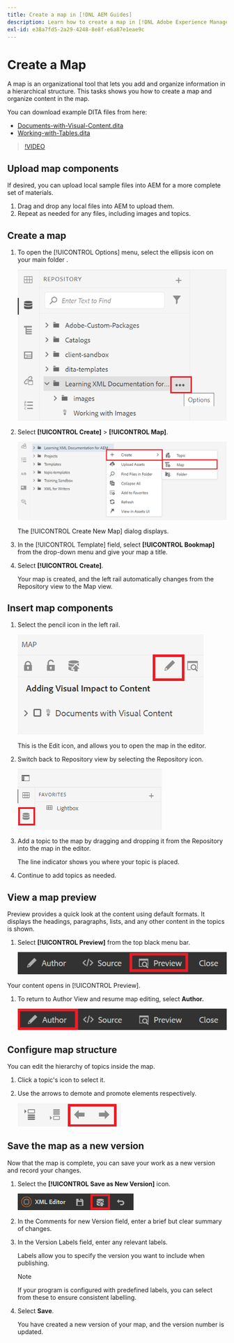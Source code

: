 ```yaml
---
title: Create a map in [!DNL AEM Guides]
description: Learn how to create a map in [!DNL Adobe Experience Manager Guides]
exl-id: e38a7fd5-2a29-4248-8e8f-e6a87e1eae9c
---
```

# Create a Map

A map is an organizational tool that lets you add and organize information in a hierarchical structure. This tasks shows you how to create a map and organize content in the map.

You can download example DITA files from here:

* [Documents-with-Visual-Content.dita](assets/working-with-maps/Documents-with-Visual-Content.dita)
* [Working-with-Tables.dita](assets/working-with-maps/Working-with-Tables.dita)

>[!VIDEO](https://video.tv.adobe.com/v/336725?quality=12&learn=on)

## Upload map components

If desired, you can upload local sample files into AEM for a more complete set of materials.

1. Drag and drop any local files into AEM to upload them.
1. Repeat as needed for any files, including images and topics.

## Create a map

1. To open the [!UICONTROL Options] menu, select the ellipsis icon on your main folder .

   ![Ellipsis icon](images/lesson-8/ellipses-9.png)

1. Select **[!UICONTROL Create]** > **[!UICONTROL Map]**.


   ![Create map](images/lesson-8/create-map-with-markings.png)

   The [!UICONTROL Create New Map] dialog displays.

1. In the [!UICONTROL Template] field, select **[!UICONTROL Bookmap]** from the drop-down menu and give your map a title.
1. Select **[!UICONTROL Create]**.

   Your map is created, and the left rail automatically changes from the Repository view to the Map view.

## Insert map components

1. Select the pencil icon in the left rail.

   ![Edit icon](images/lesson-8/pencil-icon.png)

   This is the Edit icon, and allows you to open the map in the editor.

1. Switch back to Repository view by selecting the Repository icon.

   ![Repository icon](images/common/repository-icon.png)

1. Add a topic to the map by dragging and dropping it from the Repository into the map in the editor.

   The line indicator shows you where your topic is placed.

1. Continue to add topics as needed.

## View a map preview

Preview provides a quick look at the content using default formats. It displays the headings, paragraphs, lists, and any other content in the topics is shown.

1. Select **[!UICONTROL Preview]** from the top black menu bar.

   ![Preview button](images/common/select-preview.png)

Your content opens in [!UICONTROL Preview].

1. To return to Author View and resume map editing, select **Author.**

   ![Author button](images/lesson-5/author-map.png)

## Configure map structure

You can edit the hierarchy of topics inside the map.

1. Click a topic's icon to select it.
1. Use the arrows to demote and promote elements respectively.

   ![Repository icon](images/lesson-8/left-right.png)

## Save the map as a new version

Now that the map is complete, you can save your work as a new version and record your changes.

1. Select the **[!UICONTROL Save as New Version]** icon.

   ![Save as New Version icon](images/common/save-as-new-version.png)

1. In the Comments for new Version field, enter a brief but clear summary of changes.

1. In the Version Labels field, enter any relevant labels.

   Labels allow you to specify the version you want to include when publishing.

   >[!NOTE] 
   > 
   > If your program is configured with predefined labels, you can select from these to ensure consistent  labelling.

1. Select **Save**.
   
   You have created a new version of your map, and the version number is updated.
